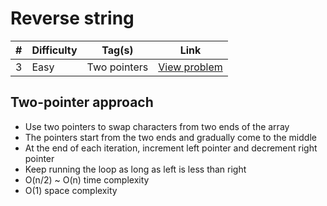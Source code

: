 # Reverse string

| #   | Difficulty | Tag(s)       | Link                                                          |
| --- | ---------- | ------------ | ------------------------------------------------------------- |
| 3   | Easy       | Two pointers | [View problem](https://leetcode.com/problems/reverse-string/) |

## Two-pointer approach

- Use two pointers to swap characters from two ends of the array
- The pointers start from the two ends and gradually come to the middle
- At the end of each iteration, increment left pointer and decrement right pointer
- Keep running the loop as long as left is less than right
- O(n/2) ~ O(n) time complexity
- O(1) space complexity
